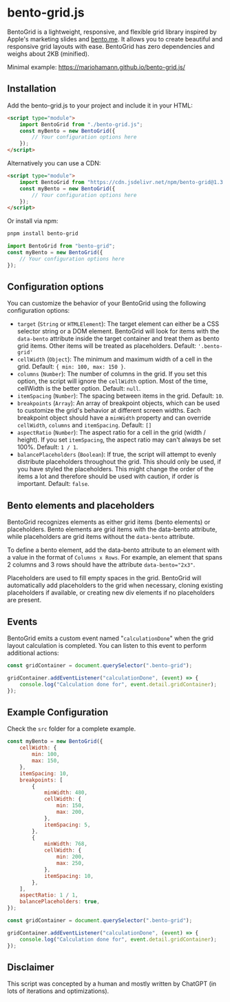 # bento-grid.js

BentoGrid is a lightweight, responsive, and flexible grid library inspired by Apple's marketing slides and [bento.me](https://www.bento.me/). It allows you to create beautiful and responsive grid layouts with ease. BentoGrid has zero dependencies and weighs about 2KB (minified).

Minimal example: https://mariohamann.github.io/bento-grid.js/

## Installation

Add the bento-grid.js to your project and include it in your HTML:

```html
<script type="module">
	import BentoGrid from "./bento-grid.js";
	const myBento = new BentoGrid({
		// Your configuration options here
	});
</script>
```

Alternatively you can use a CDN:

```html
<script type="module">
	import BentoGrid from "https://cdn.jsdelivr.net/npm/bento-grid@1.3.0/src/bento-grid.min.js";
	const myBento = new BentoGrid({
		// Your configuration options here
	});
</script>
```

Or install via npm:

```bash
pnpm install bento-grid
```

```js
import BentoGrid from "bento-grid";
const myBento = new BentoGrid({
	// Your configuration options here
});
```

## Configuration options

You can customize the behavior of your BentoGrid using the following configuration options:

-   `target` (`String` or `HTMLElement`): The target element can either be a CSS selector string or a DOM element. BentoGrid will look for items with the `data-bento` attribute inside the target container and treat them as bento grid items. Other items will be treated as placeholders. Default: `'.bento-grid'`
-   `cellWidth` (`Object`): The minimum and maximum width of a cell in the grid. Default: `{ min: 100, max: 150 }`.
-   `columns` (`Number`): The number of columns in the grid. If you set this option, the script will ignore the `cellWidth` option. Most of the time, cellWidth is the better option. Default: `null`.
-   `itemSpacing` (`Number`): The spacing between items in the grid. Default: `10`.
-   `breakpoints` (`Array`): An array of breakpoint objects, which can be used to customize the grid's behavior at different screen widths. Each breakpoint object should have a `minWidth` property and can override `cellWidth`, `columns` and `itemSpacing`. Default: `[]`
-   `aspectRatio` (`Number`): The aspect ratio for a cell in the grid (width / height). If you set `itemSpacing`, the aspect ratio may can't always be set 100%. Default: `1 / 1`.
-   `balancePlaceholders` (`Boolean`): If true, the script will attempt to evenly distribute placeholders throughout the grid. This should only be used, if you have styled the placeholders. This might change the order of the items a lot and therefore should be used with caution, if order is important. Default: `false`.

## Bento elements and placeholders

BentoGrid recognizes elements as either grid items (bento elements) or placeholders. Bento elements are grid items with the data-bento attribute, while placeholders are grid items without the `data-bento` attribute.

To define a bento element, add the data-bento attribute to an element with a value in the format of `Columns x Rows`. For example, an element that spans 2 columns and 3 rows should have the attribute `data-bento="2x3"`.

Placeholders are used to fill empty spaces in the grid. BentoGrid will automatically add placeholders to the grid when necessary, cloning existing placeholders if available, or creating new div elements if no placeholders are present.

## Events

BentoGrid emits a custom event named "`calculationDone`" when the grid layout calculation is completed. You can listen to this event to perform additional actions:

```js
const gridContainer = document.querySelector(".bento-grid");

gridContainer.addEventListener("calculationDone", (event) => {
	console.log("Calculation done for", event.detail.gridContainer);
});
```

## Example Configuration

Check the `src` folder for a complete example.

```js
const myBento = new BentoGrid({
	cellWidth: {
		min: 100,
		max: 150,
	},
	itemSpacing: 10,
	breakpoints: [
		{
			minWidth: 480,
			cellWidth: {
				min: 150,
				max: 200,
			},
			itemSpacing: 5,
		},
		{
			minWidth: 768,
			cellWidth: {
				min: 200,
				max: 250,
			},
			itemSpacing: 10,
		},
	],
	aspectRatio: 1 / 1,
	balancePlaceholders: true,
});

const gridContainer = document.querySelector(".bento-grid");

gridContainer.addEventListener("calculationDone", (event) => {
	console.log("Calculation done for", event.detail.gridContainer);
});
```

## Disclaimer

This script was concepted by a human and mostly written by ChatGPT (in lots of iterations and optimizations).
